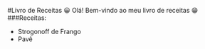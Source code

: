 #Livro de Receitas :grinning:
Olá! Bem-vindo ao meu livro de receitas :grin:
###Receitas:
- Strogonoff de Frango
- Pavê
